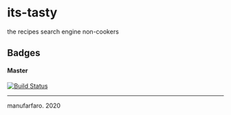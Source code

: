 # its-tasty
the recipes search engine non-cookers

## Badges

#### Master

[![Build Status](https://travis-ci.com/manufarfaro/its-tasty.svg?token=CK8NhKfbvykptmLBDn6C&branch=master)](https://travis-ci.com/manufarfaro/its-tasty)

---
manufarfaro. 2020
